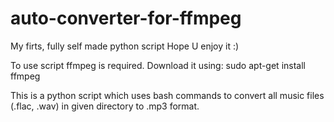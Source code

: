 # auto-converter-for-ffmpeg
My firts, fully self made python script
Hope U enjoy it :)

To use script ffmpeg is required.
Download it using: sudo apt-get install ffmpeg

This is a python script which uses bash commands to convert all music files (.flac, .wav) in given directory to .mp3 format.

